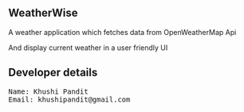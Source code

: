 <h2>WeatherWise</h2>
<p>A weather application which fetches data from OpenWeatherMap Api</p>
<p>And display current weather in a user friendly UI</p>

<h2>Developer details</h2>
<pre>
Name: Khushi Pandit
Email: khushipandit@gmail.com
</pre>